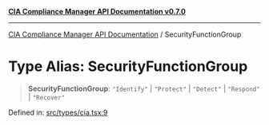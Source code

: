 [**CIA Compliance Manager API Documentation v0.7.0**](../README.md)

***

[CIA Compliance Manager API Documentation](../globals.md) / SecurityFunctionGroup

# Type Alias: SecurityFunctionGroup

> **SecurityFunctionGroup**: `"Identify"` \| `"Protect"` \| `"Detect"` \| `"Respond"` \| `"Recover"`

Defined in: [src/types/cia.tsx:9](https://github.com/Hack23/cia-compliance-manager/blob/main/src/types/cia.tsx#L9)
